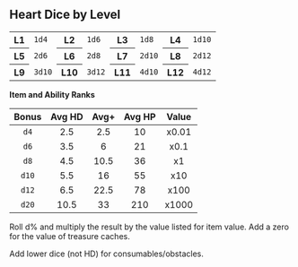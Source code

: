 ## Heart Dice by Level

<table>
  <tbody>
    <tr>
      <th>L1</th>
      <td><code>1d4</code></td>
      <th>L2</th>
      <td><code>1d6</code></td>
      <th>L3</th>
      <td><code>1d8</code></td>
      <th>L4</th>
      <td><code>1d10</code></td>
    </tr>
    <tr>
      <th>L5</th>
      <td><code>2d6</code></td>
      <th>L6</th>
      <td><code>2d8</code></td>
      <th>L7</th>
      <td><code>2d10</code></td>
      <th>L8</th>
      <td><code>2d12</code></td>
    </tr>
    <tr>
      <th>L9</th>
      <td><code>3d10</code></td>
      <th>L10</th>
      <td><code>3d12</code></td>
      <th>L11</th>
      <td><code>4d10</code></td>
      <th>L12</th>
      <td><code>4d12</code></td>
    </tr>
  </tbody>
</table>

**Item and Ability Ranks**

| Bonus | Avg HD | Avg+ | Avg HP | Value |
|:---:|:---:|:---:|:---:|:---:|
| `d4` | 2.5 | 2.5 | 10 | x0.01 |
| `d6` | 3.5 | 6 | 21 | x0.1 |
| `d8` | 4.5 | 10.5 | 36 | x1 |
| `d10` | 5.5 | 16 | 55 | x10 |
| `d12` | 6.5 | 22.5 | 78 | x100 |
| `d20` | 10.5 | 33 | 210 | x1000 |


Roll 
d% and multiply the result by the value listed for item value. Add a zero for the value of treasure caches.

Add lower dice (not HD) for consumables/obstacles.
